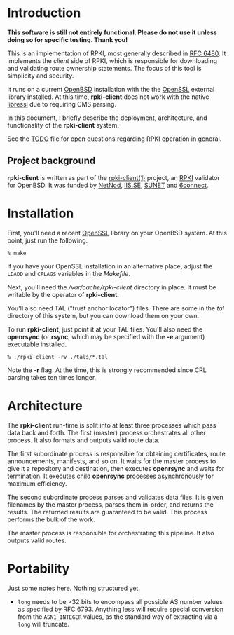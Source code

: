 # Introduction

**This software is still not entirely functional.  Please do not use it
unless doing so for specific testing.  Thank you!**

This is an implementation of RPKI, most generally described in [RFC
6480](https://tools.ietf.org/html/rfc6480).
It implements the *client* side of RPKI, which is responsible for
downloading and validating route ownership statements.
The focus of this tool is simplicity and security.

It runs on a current [OpenBSD](https://www.openbsd.org) installation
with the the [OpenSSL](https://www.openssl.org) external library
installed.
At this time, **rpki-client** does not work with the native
[libressl](https://www.libressl.org) due to requiring CMS parsing.

In this document, I briefly describe the deployment, architecture, and
functionality of the **rpki-client** system.

See the [TODO](TODO.md) file for open questions regarding RPKI operation
in general.

## Project background

**rpki-client** is written as part of the
[rpki-client(1)](https://medium.com/@jobsnijders/a-proposal-for-a-new-rpki-validator-openbsd-rpki-client-1-15b74e7a3f65)
project, an
[RPKI](https://en.wikipedia.org/wiki/Resource_Public_Key_Infrastructure)
validator for OpenBSD. 
It was funded by [NetNod](https://www.netnod.se),
[IIS.SE](https://www.iis.se), [SUNET](https://www.sunet.se) and
[6connect](https://www.6connect.com).

# Installation

First, you'll need a recent [OpenSSL](https://www.openssl.org/) library
on your OpenBSD system.
At this point, just run the following.

```
% make
```

If you have your OpenSSL installation in an alternative place, adjust
the `LDADD` and `CFLAGS` variables in the *Makefile*.

Next, you'll need the */var/cache/rpki-client* directory in place.
It must be writable by the operator of **rpki-client**.

You'll also need TAL ("trust anchor locator") files.
There are some in the *tal* directory of this system, but you can
download them on your own.

To run **rpki-client**, just point it at your TAL files.
You'll also need the **openrsync** (or **rsync**, which may be specified
with the **-e** argument) executable installed.

```
% ./rpki-client -rv ./tals/*.tal
```

Note the **-r** flag.
At the time, this is strongly recommended since CRL parsing takes ten
times longer.

# Architecture

The **rpki-client** run-time is split into at least three processes
which pass data back and forth.
The first (master) process orchestrates all other process.
It also formats and outputs valid route data.

The first subordinate process is responsible for obtaining certificates,
route announcements, manifests, and so on.
It waits for the master process to give it a repository and destination,
then executes **openrsync** and waits for termination.
It executes child **openrsync** processes asynchronously for maximum
efficiency.

The second subordinate process parses and validates data files.
It is given filenames by the master process, parses them in-order, and
returns the results.
The returned results are guaranteed to be valid.
This process performs the bulk of the work.

The master process is responsible for orchestrating this pipeline.
It also outputs valid routes.

# Portability

Just some notes here.
Nothing structured yet.

- `long` needs to be >32 bits to encompass all possible AS number
  values as specified by RFC 6793.  Anything less will require special
  conversion from the `ASN1_INTEGER` values, as the standard way of
  extracting via a `long` will truncate.
